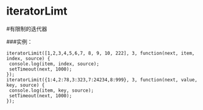 iteratorLimt
============

#有限制的迭代器

###实例：

    iteratorLimit([1,2,3,4,5,6,7, 8, 9, 10, 222], 3, function(next, item, index, source) {
     console.log(item, index, source);
     setTimeout(next, 1000);
    });
    iteratorLimit({1:4,2:78,3:323,7:24234,8:999}, 3, function(next, value, key, source) {    
     console.log(item, key, source);
     setTimeout(next, 1000);
    });
